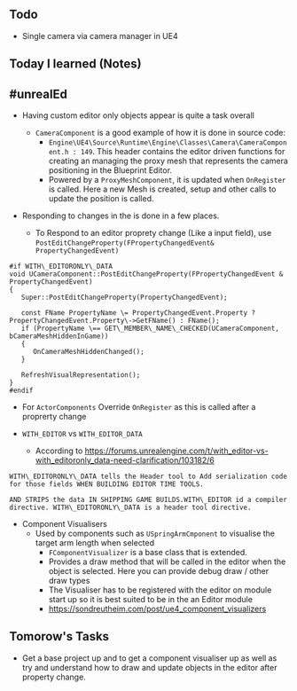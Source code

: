 ## Todo
- Single camera via camera manager in UE4

## Today I learned (Notes)

## #unrealEd
- Having custom editor only objects appear is quite a task overall
	- `CameraComponent` is a good example of how it is done in source code: 
		- `Engine\UE4\Source\Runtime\Engine\Classes\Camera\CameraComponent.h : 149`. This header contains the editor driven functions for creating an managing the proxy mesh that represents the camera positioning in the Blueprint Editor.
		- Powered by a `ProxyMeshComponent`, it is updated when `OnRegister` is called. Here a new Mesh is created, setup and other calls to update the position is called.

- Responding to changes in the is done in a few places. 
	- To Respond to an editor proprety change (Like a input field), use `PostEditChangeProperty(FPropertyChangedEvent& PropertyChangedEvent)`

```
#if WITH\_EDITORONLY\_DATA  
void UCameraComponent::PostEditChangeProperty(FPropertyChangedEvent & PropertyChangedEvent)  
{  
   Super::PostEditChangeProperty(PropertyChangedEvent);  
  
   const FName PropertyName \= PropertyChangedEvent.Property ? PropertyChangedEvent.Property\->GetFName() : FName();  
   if (PropertyName \== GET\_MEMBER\_NAME\_CHECKED(UCameraComponent, bCameraMeshHiddenInGame))  
   {  
      OnCameraMeshHiddenChanged();  
   }  
  
   RefreshVisualRepresentation();  
}
#endif
```

- For `ActorComponents` Override `OnRegister` as this is called after a proprerty change

- `WITH_EDITOR` vs `WITH_EDITOR_DATA`
	- According to https://forums.unrealengine.com/t/with_editor-vs-with_editoronly_data-need-clarification/103182/6
```
WITH\_EDITORONLY\_DATA tells the Header tool to Add serialization code for those fields WHEN BUILDING EDITOR TIME TOOLS.

AND STRIPS the data IN SHIPPING GAME BUILDS.WITH\_EDITOR id a compiler directive. WITH\_EDITORONLY\_DATA is a header tool directive.	
```

- Component Visualisers
	- Used by components such as `USpringArmCmponent` to visualise the target arm length when selected 
		- `FComponentVisualizer` is a base class that is extended.
		- Provides a draw method that will be called in the editor when the object is selected. Here you can provide debug draw / other draw types 
		-  The Visualiser has to be registered with the editor on module start up so it is best suited to be in the an Editor module 
		-  https://sondreutheim.com/post/ue4_component_visualizers

## Tomorow's Tasks
- Get a base project up and to get a component visualiser up as well as try and understand how to draw and update objects in the editor after property change.